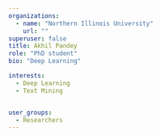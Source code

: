 ```yaml
---
organizations:
  - name: "Northern Illinois University"
    url: ""
superuser: false
title: Akhil Pandey
role: "PhD student"
bio: "Deep Learning"

interests:
  - Deep Learning
  - Text Mining


user_groups:
  - Researchers
---
```

